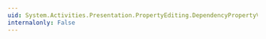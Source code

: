 ```yaml
---
uid: System.Activities.Presentation.PropertyEditing.DependencyPropertyValueSource.IsResource
internalonly: False
---
```

